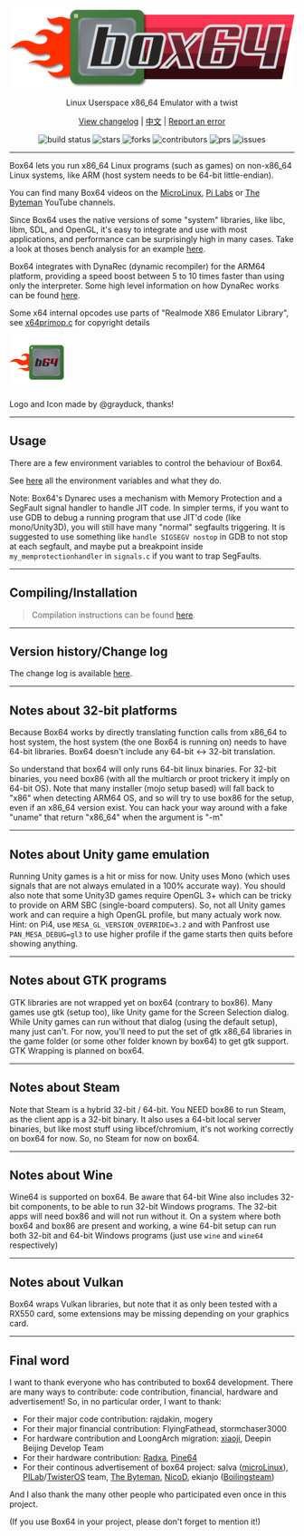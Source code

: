 ![Official logo](img/Box64Logo.png "Official Logo")

<p align="center">Linux Userspace x86_64 Emulator with a twist
<p align="center">
  <a href="https://github.com/ptitSeb/box64/blob/main/docs/CHANGELOG.md">
    View changelog</a>
  |
  <a href="https://github.com/ptitSeb/box64/blob/main/docs/README_CN.md">
    中文</a>
  |
  <a href="https://github.com/ptitSeb/box64/issues/new">
    Report an error</a>

<p align="center">
    <img src="https://app.travis-ci.com/ptitSeb/box64.svg?branch=main" alt="build status">
    <img src="https://img.shields.io/github/stars/ptitSeb/box64" alt="stars">
    <img src="https://img.shields.io/github/forks/ptitSeb/box64" alt="forks">
    <img src="https://img.shields.io/github/contributors/ptitSeb/box64" alt="contributors">
    <img src="https://img.shields.io/github/issues-pr/ptitSeb/box64" alt="prs">
    <img src="https://img.shields.io/github/issues/ptitSeb/box64" alt="issues">

----

Box64 lets you run x86_64 Linux programs (such as games) on non-x86_64 Linux systems, like ARM (host system needs to be 64-bit little-endian).

You can find many Box64 videos on the [MicroLinux](https://www.youtube.com/channel/UCwFQAEj1lp3out4n7BeBatQ), [Pi Labs](https://www.youtube.com/channel/UCgfQjdc5RceRlTGfuthBs7g) or [The Byteman](https://www.youtube.com/channel/UCEr8lpIJ3B5Ctc5BvcOHSnA) YouTube channels.

Since Box64 uses the native versions of some "system" libraries, like libc, libm, SDL, and OpenGL, it's easy to integrate and use with most applications, and performance can be surprisingly high in many cases. Take a look at thoses bench analysis for an example [here](https://box86.org/index.php/2021/06/game-performances/).

Box64 integrates with DynaRec (dynamic recompiler) for the ARM64 platform, providing a speed boost between 5 to 10 times faster than using only the interpreter. Some high level information on how DynaRec works can be found [here](https://box86.org/2021/07/inner-workings-a-high%e2%80%91level-view-of-box86-and-a-low%e2%80%91level-view-of-the-dynarec/).

Some x64 internal opcodes use parts of "Realmode X86 Emulator Library", see [x64primop.c](../src/emu/x64primop.c) for copyright details

<img src="img/Box64Icon.png" width="96" height="96">

Logo and Icon made by @grayduck, thanks!

----

Usage
----

There are a few environment variables to control the behaviour of Box64.

See [here](USAGE.md) all the environment variables and what they do.

Note: Box64's Dynarec uses a mechanism with Memory Protection and a SegFault signal handler to handle JIT code. In simpler terms, if you want to use GDB to debug a running program that use JIT'd code (like mono/Unity3D), you will still have many "normal" segfaults triggering. It is suggested to use something like `handle SIGSEGV nostop` in GDB to not stop at each segfault, and maybe put a breakpoint inside `my_memprotectionhandler` in `signals.c` if you want to trap SegFaults.

----

Compiling/Installation
----
> Compilation instructions can be found [here](COMPILE.md).

----

Version history/Change log
----

The change log is available [here](CHANGELOG.md).

----

Notes about 32-bit platforms
----

Because Box64 works by directly translating function calls from x86_64 to host system, the host system (the one Box64 is running on) needs to have 64-bit libraries. Box64 doesn't include any 64-bit <-> 32-bit translation. 

So understand that box64 will only runs 64-bit linux binaries. For 32-bit binaries, you need box86 (with all the multiarch or proot trickery it imply on 64-bit OS).
Note that many installer (mojo setup based) will fall back to "x86" when detecting ARM64 OS, and so will try to use box86 for the setup, even if an x86_64 version exist. You can hack your way around with a fake "uname" that return "x86_64" when the argument is "-m"

----

Notes about Unity game emulation
----

Running Unity games is a hit or miss for now. Unity uses Mono (which uses signals that are not always emulated in a 100% accurate way).
You should also note that some Unity3D games require OpenGL 3+ which can be tricky to provide on ARM SBC (single-board computers).
So, not all Unity games work and can require a high OpenGL profile, but many actualy work now.
Hint: on Pi4, use `MESA_GL_VERSION_OVERRIDE=3.2` and with Panfrost use `PAN_MESA_DEBUG=gl3` to use higher profile if the game starts then quits before showing anything.

----

Notes about GTK programs
----

GTK libraries are not wrapped yet on box64 (contrary to box86). Many games use gtk (setup too), like Unity game for the Screen Selection dialog. While Unity games can run without that dialog (using the default setup), many just can't. For now, you'll need to put the set of gtk x86_64 libraries in the game folder (or some other folder known by box64) to get gtk support. GTK Wrapping is planned on box64.

----

Notes about Steam
----

Note that Steam is a hybrid 32-bit / 64-bit. You NEED box86 to run Steam, as the client app is a 32-bit binary. It also uses a 64-bit local server binaries, but like most stuff using libcef/chromium, it's not working correctly on box64 for now.
So, no Steam for now on box64.

----

Notes about Wine
----

Wine64 is supported on box64. Be aware that 64-bit Wine also includes 32-bit components, to be able to run 32-bit Windows programs. The 32-bit apps will need box86 and will not run without it. On a system where both box64 and box86 are present and working, a wine 64-bit setup can run both 32-bit and 64-bit Windows programs (just use `wine` and `wine64` respectively)

----

Notes about Vulkan
----

Box64 wraps Vulkan libraries, but note that it as only been tested with a RX550 card, some extensions may be missing depending on your graphics card.

----

Final word
----

I want to thank everyone who has contributed to box64 development.
There are many ways to contribute: code contribution, financial, hardware and advertisement!
So, in no particular order, I want to thank:
 * For their major code contribution: rajdakin, mogery
 * For their major financial contribution: FlyingFathead, stormchaser3000
 * For hardware contribution and LoongArch migration: [xiaoji](https://www.linuxgame.cn/), Deepin Beijing Develop Team
 * For their hardware contribution: [Radxa](https://rockpi.org/), [Pine64](https://www.pine64.org/)
 * For their continous advertisement of box64 project: salva ([microLinux](https://www.youtube.com/channel/UCwFQAEj1lp3out4n7BeBatQ)), [PILab](https://www.youtube.com/channel/UCgfQjdc5RceRlTGfuthBs7g)/[TwisterOS](https://twisteros.com/) team, [The Byteman](https://www.youtube.com/channel/UCEr8lpIJ3B5Ctc5BvcOHSnA), [NicoD](https://www.youtube.com/channel/UCpv7NFr0-9AB5xoklh3Snhg), ekianjo ([Boilingsteam](https://boilingsteam.com/))

And I also thank the many other people who participated even once in this project.

(If you use Box64 in your project, please don't forget to mention it!)
